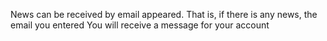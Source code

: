News can be received by email
appeared. That is, if there is any news, the email you entered
You will receive a message for your account
